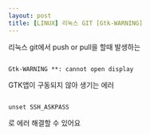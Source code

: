 ```yaml
---
layout: post
title: [LINUX] 리눅스 GIT [Gtk-WARNING]
---
```


리눅스 git에서 push or pull을 할때 발생하는

<pre><code>
Gtk-WARNING **: cannot open display
</code></pre>

GTK앱이 구동되지 않아 생기는 에러

<pre><code>
unset SSH_ASKPASS
</code></pre>

로 에러 해결할 수 있어요
